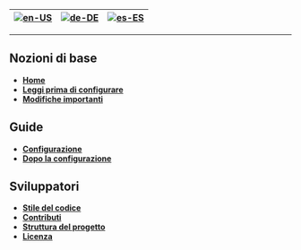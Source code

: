 | [![en-US](https://raw.githubusercontent.com/hjnilsson/country-flags/master/png100px/us.png)](https://github.com/osuAkatsuki/bancho.py/wiki/Home) | [![de-DE](https://raw.githubusercontent.com/hjnilsson/country-flags/master/png100px/de.png)](https://github.com/osuAkatsuki/bancho.py/wiki/Home-de-DE) | [![es-ES](https://raw.githubusercontent.com/hjnilsson/country-flags/master/png100px/cn.png)](https://github.com/osuAkatsuki/bancho.py/wiki/Home-zh-CN) |
| --- | --- | --- |

***

## Nozioni di base

* **[Home](https://github.com/osuAkatsuki/bancho.py/wiki/Home)**
* **[Leggi prima di configurare](https://github.com/osuAkatsuki/bancho.py/wiki/Read-before-setting-up)**
* **[Modifiche importanti](https://github.com/osuAkatsuki/bancho.py/wiki/Breaking-changes)**

## Guide

* **[Configurazione](https://github.com/osuAkatsuki/bancho.py/wiki/Setting-up)**
* **[Dopo la configurazione](https://github.com/osuAkatsuki/bancho.py/wiki/Post-setup)**

## Sviluppatori

* **[Stile del codice](https://github.com/osuAkatsuki/bancho.py/wiki/Code-style)**
* **[Contributi](https://github.com/osuAkatsuki/bancho.py/blob/master/.github/CONTRIBUTING.md)**
* **[Struttura del progetto](https://github.com/osuAkatsuki/bancho.py/wiki/Project-structure)**
* **[Licenza](https://github.com/osuAkatsuki/bancho.py/blob/master/LICENSE)**
